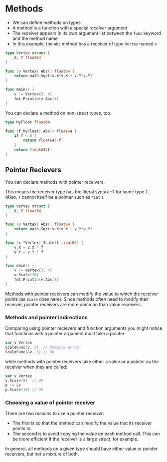 # Methods
- We can define methods on types
- A method is a function with a special _receiver_ argument
- The receiver appears in its own argument list between the `func` keyword and the method name
- In this example, the `Abs` method has a receiver of type `Vertex` named `v`
```Go
type Vertex struct {
	X, Y float64
}

func (v Vertex) Abs() float64 {
	return math.Sqrt(v.X*v.X + v.Y*v.Y)
}

func main() {
	v := Vertex{3, 4}
	fmt.Println(v.Abs())
}
```
You can declare a method on non-struct types, too.
```Go
type MyFloat float64

func (f MyFloat) Abs() float64 {
	if f < 0 {
		return float64(-f)
	}
	return float64(f)
}
```
## Pointer Recievers
You can declare methods with pointer receivers.

This means the receiver type has the literal syntax `*T` for some type `T`. (Also, `T` cannot itself be a pointer such as `*int`.)

```Go
type Vertex struct {
	X, Y float64
}

func (v Vertex) Abs() float64 {
	return math.Sqrt(v.X*v.X + v.Y*v.Y)
}

func (v *Vertex) Scale(f float64) {
	v.X = v.X * f
	v.Y = v.Y * f
}

func main() {
	v := Vertex{3, 4}
	v.Scale(10)
	fmt.Println(v.Abs())
}
```
Methods with pointer receivers can modify the value to which the receiver points (as `Scale` does here). Since methods often need to modify their receiver, pointer receivers are more common than value receivers.

### Methods and pointer indirections
Comparing using pointer recievers and function arguments you might notice that functions with a pointer argument must take a pointer:

```Go
var v Vertex
ScaleFunc(v, 5)  // Compile error!
ScaleFunc(&v, 5) // OK
```

while methods with pointer receivers take either a value or a pointer as the receiver when they are called:

```Go
var v Vertex
v.Scale(5)  // OK
p := &v
p.Scale(10) // OK
```

### Choosing a value of pointer receiver
There are two reasons to use a pointer receiver:
- The first is so that the method can modify the value that its receiver points to.
- The second is to avoid copying the value on each method call. This can be more efficient if the receiver is a large struct, for example.

In general, all methods on a given type should have either value or pointer receivers, but not a mixture of both.
